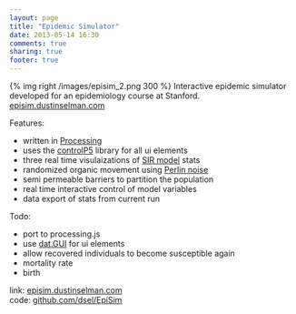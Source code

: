 ```yaml
---
layout: page
title: "Epidemic Simulator"
date: 2013-05-14 16:30
comments: true
sharing: true
footer: true
---
```

{% img right /images/episim_2.png 300  %}
Interactive epidemic simulator developed for an epidemiology course at Stanford.<br>
[episim.dustinselman.com](http://episim.dustinselman.com)



Features:

* written in [Processing](http://www.processing.org)
* uses the [controlP5](http://www.sojamo.de/libraries/controlP5/) library for all ui elements
* three real time visulaizations of [SIR model](http://en.wikipedia.org/wiki/Epidemic_model#The_SIR_Model) stats
* randomized organic movement using [Perlin noise](http://en.wikipedia.org/wiki/Perlin_noise)
* semi permeable barriers to partition the population
* real time interactive control of model variables
* data export of stats from current run


Todo:

* port to processing.js
* use [dat.GUI](http://workshop.chromeexperiments.com/examples/gui/#1--Basic-Usage) for ui elements
* allow recovered individuals to become susceptible again
* mortality rate
* birth

link: [episim.dustinselman.com](http://episim.dustinselman.com)<br>
code: [github.com/dsel/EpiSim](https://github.com/dsel/EpiSim)